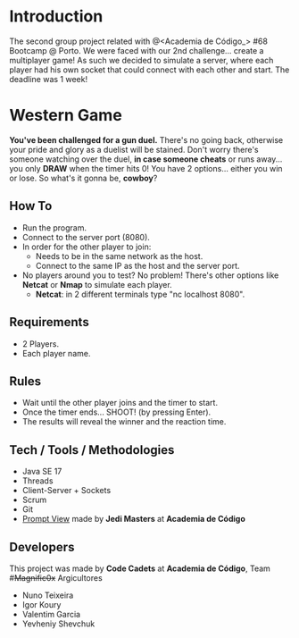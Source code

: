 # Introduction
The second group project related with @<Academia de Código_> #68 Bootcamp @ Porto. We were faced with our 2nd challenge... create a multiplayer game! As such we decided to simulate a server, where each player had his own socket that could connect with each other and start. The deadline was 1 week!

# Western Game
**You've been challenged for a gun duel.**
There's no going back, otherwise your pride and glory as a duelist will be stained.
Don't worry there's someone watching over the duel, **in case someone cheats** or runs away... you only **DRAW** when the timer hits 0!
You have 2 options... either you win or lose. So what's it gonna be, **cowboy**?

## How To
 - Run the program.
 - Connect to the server port (8080).
 - In order for the other player to join:
    - Needs to be in the same network as the host.
    - Connect to the same IP as the host and the server port.
 - No players around you to test? No problem! There's other options like **Netcat** or **Nmap** to simulate each player.
    - **Netcat**: in 2 different terminals type "nc localhost 8080". 

## Requirements
 - 2 Players.
 - Each player name.
 
## Rules
 - Wait until the other player joins and the timer to start.
 - Once the timer ends... SHOOT! (by pressing Enter).
 - The results will reveal the winner and the reaction time.


## Tech / Tools / Methodologies
 - Java SE 17
 - Threads
 - Client-Server + Sockets
 - Scrum
 - Git
 - [Prompt View](https://github.com/academia-de-codigo/prompt-view) made by **Jedi Masters** at **Academia de Código**


## Developers
This project was made by **Code Cadets** at **Academia de Código**, Team #~~Magnific0x~~ Argicultores
 - Nuno Teixeira
 - Igor Koury
 - Valentim Garcia
 - Yevheniy Shevchuk
